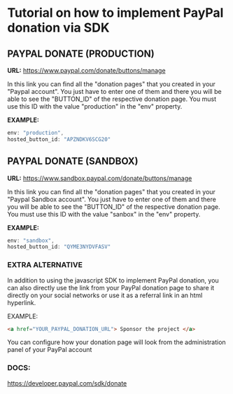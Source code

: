 # Tutorial on how to implement PayPal donation via SDK

## PAYPAL DONATE (PRODUCTION)

**URL:**
https://www.paypal.com/donate/buttons/manage

In this link you can find all the "donation pages" that you created in your "Paypal account".
You just have to enter one of them and there you will be able to see the "BUTTON_ID" of the respective donation page.
You must use this ID with the value "production" in the "env" property.

**EXAMPLE:**

```js
env: "production",
hosted_button_id: "APZNDKV6SCG20"
```

## PAYPAL DONATE (SANDBOX)

**URL:**
https://www.sandbox.paypal.com/donate/buttons/manage

In this link you can find all the "donation pages" that you created in your "Paypal Sandbox account".
You just have to enter one of them and there you will be able to see the "BUTTON_ID" of the respective donation page.
You must use this ID with the value "sanbox" in the "env" property.

**EXAMPLE:**

```js
env: "sandbox",
hosted_button_id: "QYME3NYDVFASV"
```

### EXTRA ALTERNATIVE

In addition to using the javascript SDK to implement PayPal donation, you can also directly use the link from your PayPal donation page to share it directly on your social networks or use it as a referral link in an html hyperlink.

EXAMPLE:

```html
<a href="YOUR_PAYPAL_DONATION_URL"> Sponsor the project </a>
```

You can configure how your donation page will look from the administration panel of your PayPal account

### DOCS:

https://developer.paypal.com/sdk/donate
